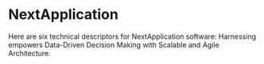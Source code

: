 # NextApplication
Here are six technical descriptors for NextApplication software: Harnessing empowers Data-Driven Decision Making with Scalable and Agile Architecture.
